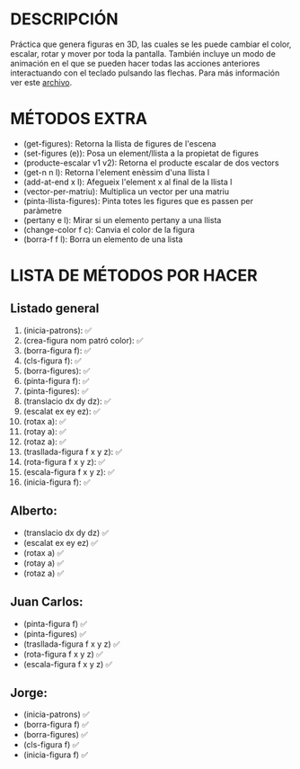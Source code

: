 # DESCRIPCIÓN

Práctica que genera figuras en 3D, las cuales se les puede cambiar el color, escalar, rotar y mover por toda la pantalla. También incluye un modo de animación en el que se pueden hacer todas las acciones anteriores interactuando con el teclado pulsando las flechas. Para más información ver este [archivo](https://github.com/PlatanosVerdes/Lisp3D/blob/main/Proposta%20Pr%C3%A0ctica%20LISP%202021-22.pdf).

# MÉTODOS EXTRA

- (get-figures):                Retorna la llista de figures de l'escena
- (set-figures (e)):            Posa un element/llista a la propietat de figures 
- (producte-escalar v1 v2):     Retorna el producte escalar de dos vectors
- (get-n n l):                  Retorna l'element enèssim d'una llista l
- (add-at-end x l):             Afegueix l'element x al final de la llista l
- (vector-per-matriu):          Multiplica un vector per una matriu
- (pinta-llista-figures):       Pinta totes les figures que es passen per paràmetre
- (pertany e l):                Mirar si un elemento pertany a una llista
- (change-color f c):           Canvia el color de la figura
- (borra-f f l):                Borra un elemento de una lista


# LISTA DE MÉTODOS POR HACER

## Listado general
1. (inicia-patrons):                ✅
2. (crea-figura nom patró color):   ✅ 
3. (borra-figura f):                ✅ 
4. (cls-figura f):                  ✅
5. (borra-figures):                 ✅
6. (pinta-figura f):                ✅
7. (pinta-figures):                 ✅
8. (translacio dx dy dz):           ✅
9. (escalat ex ey ez):              ✅
10. (rotax a):                      ✅
11. (rotay a):                      ✅
12. (rotaz a):                      ✅
13. (trasllada-figura f x y z):     ✅
14. (rota-figura f x y z):          ✅
15. (escala-figura f x y z):        ✅
16. (inicia-figura f):              ✅

## Alberto:
- (translacio dx dy dz)             ✅
- (escalat ex ey ez)                ✅
- (rotax a)                         ✅
- (rotay a)                         ✅
- (rotaz a)                         ✅

## Juan Carlos:
- (pinta-figura f)                  ✅
- (pinta-figures)                   ✅
- (trasllada-figura f x y z)        ✅    
- (rota-figura f x y z)             ✅
- (escala-figura f x y z)           ✅    

## Jorge:
- (inicia-patrons)                  ✅
- (borra-figura f)                  ✅ 
- (borra-figures)                   ✅
- (cls-figura f)                    ✅
- (inicia-figura f)                 ✅
